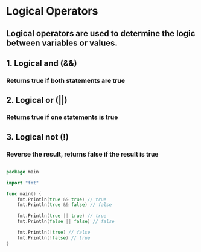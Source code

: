 # Logical Operators

## Logical operators are used to determine the logic between variables or values.

## 1. Logical and (&&)

### Returns true if both statements are true

## 2. Logical or (||)

### Returns true if one statements is true

## 3. Logical not (!)

### Reverse the result, returns false if the result is true

```go

package main

import "fmt"

func main() {
	fmt.Println(true && true) // true
	fmt.Println(true && false) // false

	fmt.Println(true || true) // true
	fmt.Println(false || false) // false

	fmt.Println(!true) // false
	fmt.Println(!false) // true
}
```
